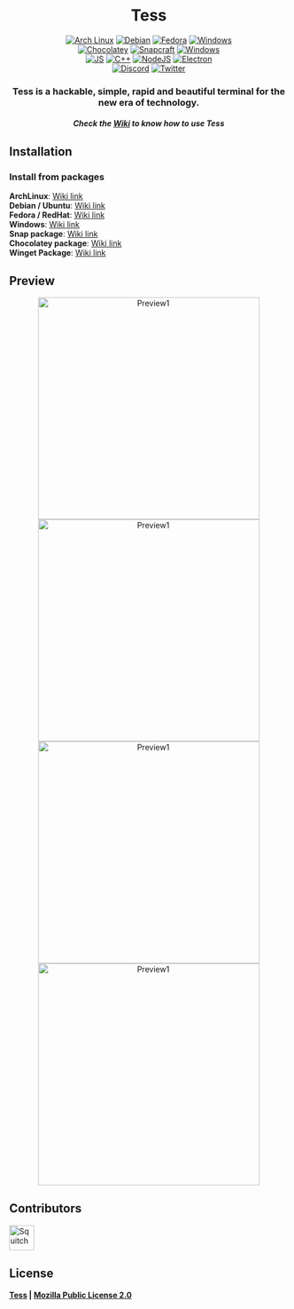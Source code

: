 <h1 align="center">Tess</h1>
<p align="center">
  <a href="https://aur.archlinux.org/packages/tess-git/"><img src="https://img.shields.io/badge/Arch_Linux-1793D1?style=for-the-badge&logo=arch-linux&logoColor=white" alt="Arch Linux"/></a>
  <a href="https://github.com/SquitchYT/Tess/releases/latest/"><img src="https://img.shields.io/badge/Debian-A81D33?style=for-the-badge&logo=debian&logoColor=white" alt="Debian"/></a>
  <a href="https://github.com/SquitchYT/Tess/releases/latest/"><img src="https://img.shields.io/badge/Fedora-294172?style=for-the-badge&logo=fedora&logoColor=white" alt="Fedora"/></a>
  <a href="https://github.com/SquitchYT/Tess/releases/latest/"><img src="https://img.shields.io/badge/Windows-0078D6?style=for-the-badge&logo=windows&logoColor=white" alt="Windows"></a>
  <br>
  <a href="https://community.chocolatey.org/packages/tess/"><img src="https://img.shields.io/static/v1?style=for-the-badge&message=Chocolatey&color=222222&logo=Chocolatey&logoColor=80B5E3&label=" alt="Chocolatey"></a>
  <a href="https://snapcraft.io/tess"><img src="https://img.shields.io/badge/snapcraft-222222?style=for-the-badge&logo=snapcraft&logoColor=#82BEA0" alt="Snapcraft"></a>
  <a href="https://github.com/SquitchYT/Tess/releases/latest/"><img src="https://img.shields.io/badge/Winget-0078D6?style=for-the-badge&logo=Windows Terminal&logoColor=white" alt="Windows"></a>
  <br>
  <a href="https://developer.mozilla.org/fr/docs/Web/JavaScript"><img src="https://img.shields.io/badge/JavaScript-F7DF1E?style=for-the-badge&logo=javascript&logoColor=black" alt="JS"/></a>
  <a href="https://isocpp.org/"><img src="https://img.shields.io/badge/C%2B%2B-00599C?style=for-the-badge&logo=c%2B%2B&logoColor=white" alt="C++"/></a>
  <a href="https://nodejs.org/en/"><img src="https://img.shields.io/badge/Node.js-43853D?style=for-the-badge&logo=node-dot-js&logoColor=white" alt="NodeJS"/></a>
  <a href="https://www.electronjs.org/"><img src="https://img.shields.io/badge/Electron-2B2E3A?style=for-the-badge&logo=electron&logoColor=9FEAF9" alt="Electron"/></a>
  <br>
  <a href="https://tessapp.dev/discord"><img src="https://img.shields.io/badge/Discord-7289DA?style=for-the-badge&logo=discord&logoColor=white" alt="Discord"/></a>
  <a href="https://tessapp.dev/twitter"><img src="https://img.shields.io/badge/Twitter-1DA1F2?style=for-the-badge&logo=twitter&logoColor=white" alt="Twitter"/></a>
</p>
<h3 align="center">
    <strong>Tess is a hackable, simple, rapid and beautiful terminal for the new era of technology. </strong>
</h3>

<h5 align="center">
    <strong>Check the <a href="https://github.com/SquitchYT/Tess/wiki/">Wiki</a> to know how to use Tess</strong>
</h5>


## Installation
### Install from packages
**ArchLinux**: [Wiki link](https://github.com/SquitchYT/Tess/wiki/Installation#archlinux)
<br>
**Debian / Ubuntu**: [Wiki link](https://github.com/SquitchYT/Tess/wiki/Installation#debian-ubuntu)
<br>
**Fedora / RedHat**: [Wiki link](https://github.com/SquitchYT/Tess/wiki/Installation#redhat-fedora)
<br>
**Windows**: [Wiki link](https://github.com/SquitchYT/Tess/wiki/Installation#windows)
<br>
**Snap package**: [Wiki link](https://github.com/SquitchYT/Tess/wiki/Installation#snapcraft)
<br>
**Chocolatey package**: [Wiki link](https://github.com/SquitchYT/Tess/wiki/Installation#chocolatey)
<br>
**Winget Package**: [Wiki link](https://github.com/SquitchYT/Tess/wiki/Installation#winget)



## Preview
<p align=center>
  <img width="400" src="https://raw.githubusercontent.com/SquitchYT/Tess/main/preview/preview1.png" alt="Preview1">
  <img width="400" src="https://raw.githubusercontent.com/SquitchYT/Tess/main/preview/preview3.png" alt="Preview1">
  <img width="400" src="https://raw.githubusercontent.com/SquitchYT/Tess/main/preview/preview2.png" alt="Preview1">
  <img width="400" src="https://raw.githubusercontent.com/SquitchYT/Tess/main/preview/preview4.png" alt="Preview1">
</p>

## Contributors
[<img width="45" src="https://avatars.githubusercontent.com/u/63391793?s=400&u=715a3054e5ce60b197271a3a2a188a48adbd405e&v=4" alt="Squitch">](https://github.com/SquitchYT)

## License
**[Tess](https://github.com/SquitchYT/tess) | [Mozilla Public License 2.0](https://github.com/SquitchYT/Tess/blob/main/LICENSE)**
